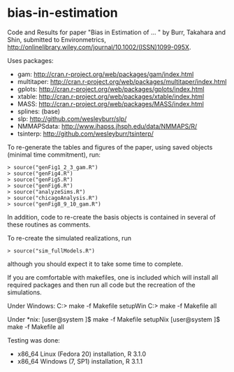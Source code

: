 bias-in-estimation
==================

Code and Results for paper "Bias in Estimation of ... "
by Burr, Takahara and Shin, submitted to Environmetrics, http://onlinelibrary.wiley.com/journal/10.1002/(ISSN)1099-095X.

Uses packages:
* gam: http://cran.r-project.org/web/packages/gam/index.html
* multitaper: http://cran.r-project.org/web/packages/multitaper/index.html
* gplots: http://cran.r-project.org/web/packages/gplots/index.html
* xtable: http://cran.r-project.org/web/packages/xtable/index.html
* MASS: http://cran.r-project.org/web/packages/MASS/index.html
* splines: (base)
* slp: http://github.com/wesleyburr/slp/
* NMMAPSdata: http://www.ihapss.jhsph.edu/data/NMMAPS/R/
* tsinterp: http://github.com/wesleyburr/tsinterp/

To re-generate the tables and figures of the paper, using saved objects
(minimal time commitment), run:

````
> source("genFig1_2_3_gam.R")
> source("genFig4.R")
> source("genFig5.R")
> source("genFig6.R")
> source("analyzeSims.R")
> source("chicagoAnalysis.R")
> source("genFig8_9_10_gam.R")
````

In addition, code to re-create the basis objects is contained in several
of these routines as comments.

To re-create the simulated realizations, run
````
> source("sim_fullModels.R")
````
although you should expect it to take some time to complete.

If you are comfortable with makefiles, one is included which will
install all required packages and then run all code but the recreation
of the simulations. 

Under Windows:
C:\> make -f Makefile setupWin
C:\> make -f Makefile all

Under *nix:
[user@system ]$ make -f Makefile setupNix
[user@system ]$ make -f Makefile all

Testing was done:
 * x86_64 Linux (Fedora 20) installation, R 3.1.0
 * x86_64 Windows (7, SP1) installation, R 3.1.1
